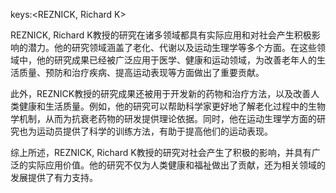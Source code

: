 keys:<REZNICK, Richard K>


REZNICK, Richard K教授的研究在诸多领域都具有实际应用和对社会产生积极影响的潜力。他的研究领域涵盖了老化、代谢以及运动生理学等多个方面。在这些领域中，他的研究成果已经被广泛应用于医学、健康和运动领域，为改善老年人的生活质量、预防和治疗疾病、提高运动表现等方面做出了重要贡献。

此外，REZNICK教授的研究成果还被用于开发新的药物和治疗方法，以及改善人类健康和生活质量。例如，他的研究可以帮助科学家更好地了解老化过程中的生物学机制，从而为抗衰老药物的研发提供理论依据。同时，他在运动生理学方面的研究也为运动员提供了科学的训练方法，有助于提高他们的运动表现。

综上所述，REZNICK, Richard K教授的研究对社会产生了积极的影响，并具有广泛的实际应用价值。他的研究不仅为人类健康和福祉做出了贡献，还为相关领域的发展提供了有力支持。